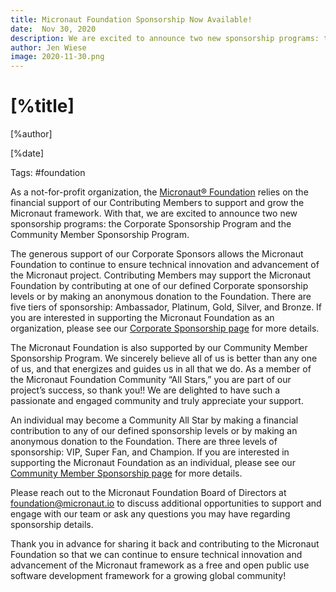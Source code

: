 ```yaml
---
title: Micronaut Foundation Sponsorship Now Available!
date:  Nov 30, 2020 
description: We are excited to announce two new sponsorship programs: the Corporate Sponsorship Program and the Community Member Sponsorship Program.
author: Jen Wiese
image: 2020-11-30.png
---
```


# [%title]

[%author]

[%date] 

Tags: #foundation

As a not-for-profit organization, the [Micronaut® Foundation](https://website-test-mvp2xleupq-uc.a.run.app/foundation/index.html) relies on the financial support of our Contributing Members to support and grow the Micronaut framework. With that, we are excited to announce two new sponsorship programs: the Corporate Sponsorship Program and the Community Member Sponsorship Program.

The generous support of our Corporate Sponsors allows the Micronaut Foundation to continue to ensure technical innovation and advancement of the Micronaut project. Contributing Members may support the Micronaut Foundation by contributing at one of our defined Corporate sponsorship levels or by making an anonymous donation to the Foundation. There are five tiers of sponsorship: Ambassador, Platinum, Gold, Silver, and Bronze. If you are interested in supporting the Micronaut Foundation as an organization, please see our [Corporate Sponsorship page](https://micronaut.io/foundation/sponsorship.html) for more details.

The Micronaut Foundation is also supported by our Community Member Sponsorship Program. We sincerely believe all of us is better than any one of us, and that energizes and guides us in all that we do. As a member of the Micronaut Foundation Community “All Stars,” you are part of our project’s success, so thank you!!  We are delighted to have such a passionate and engaged community and truly appreciate your support.  

An individual may become a Community All Star by making a financial contribution to any of our defined sponsorship levels or by making an anonymous donation to the Foundation. There are three levels of sponsorship: VIP, Super Fan, and Champion. If you are interested in supporting the Micronaut Foundation as an individual, please see our [Community Member Sponsorship page](https://micronaut.io/foundation/community-sponsorship.html) for more details.

Please reach out to the Micronaut Foundation Board of Directors at <foundation@micronaut.io> to discuss additional opportunities to support and engage with our team or ask any questions you may have regarding sponsorship details.

Thank you in advance for sharing it back and contributing to the Micronaut Foundation so that we can continue to ensure technical innovation and advancement of the Micronaut framework as a free and open public use software development framework for a growing global community!


